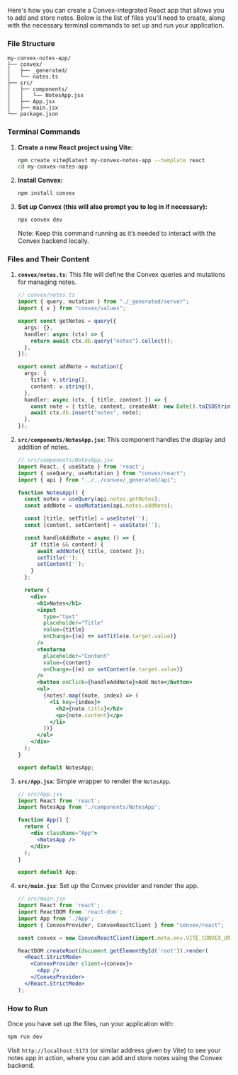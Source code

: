 Here's how you can create a Convex-integrated React app that allows you to add and store notes. Below is the list of files you'll need to create, along with the necessary terminal commands to set up and run your application.

### File Structure
```
my-convex-notes-app/
├── convex/
│   ├── _generated/
│   └── notes.ts
├── src/
│   ├── components/
│   │   └── NotesApp.jsx
│   ├── App.jsx
│   ├── main.jsx
└── package.json
```

### Terminal Commands

1. **Create a new React project using Vite:**
   ```sh
   npm create vite@latest my-convex-notes-app --template react
   cd my-convex-notes-app
   ```

2. **Install Convex:**
   ```sh
   npm install convex
   ```

3. **Set up Convex (this will also prompt you to log in if necessary):**
   ```sh
   npx convex dev
   ```
   Note: Keep this command running as it’s needed to interact with the Convex backend locally.

### Files and Their Content

1. **`convex/notes.ts`**: This file will define the Convex queries and mutations for managing notes.
   ```typescript
   // convex/notes.ts
   import { query, mutation } from "./_generated/server";
   import { v } from "convex/values";

   export const getNotes = query({
     args: {},
     handler: async (ctx) => {
       return await ctx.db.query("notes").collect();
     },
   });

   export const addNote = mutation({
     args: {
       title: v.string(),
       content: v.string(),
     },
     handler: async (ctx, { title, content }) => {
       const note = { title, content, createdAt: new Date().toISOString() };
       await ctx.db.insert("notes", note);
     },
   });
   ```

2. **`src/components/NotesApp.jsx`**: This component handles the display and addition of notes.
   ```jsx
   // src/components/NotesApp.jsx
   import React, { useState } from 'react';
   import { useQuery, useMutation } from "convex/react";
   import { api } from "../../convex/_generated/api";

   function NotesApp() {
     const notes = useQuery(api.notes.getNotes);
     const addNote = useMutation(api.notes.addNote);

     const [title, setTitle] = useState('');
     const [content, setContent] = useState('');

     const handleAddNote = async () => {
       if (title && content) {
         await addNote({ title, content });
         setTitle('');
         setContent('');
       }
     };

     return (
       <div>
         <h1>Notes</h1>
         <input
           type="text"
           placeholder="Title"
           value={title}
           onChange={(e) => setTitle(e.target.value)}
         />
         <textarea
           placeholder="Content"
           value={content}
           onChange={(e) => setContent(e.target.value)}
         />
         <button onClick={handleAddNote}>Add Note</button>
         <ul>
           {notes?.map((note, index) => (
             <li key={index}>
               <h2>{note.title}</h2>
               <p>{note.content}</p>
             </li>
           ))}
         </ul>
       </div>
     );
   }

   export default NotesApp;
   ```

3. **`src/App.jsx`**: Simple wrapper to render the `NotesApp`.
   ```jsx
   // src/App.jsx
   import React from 'react';
   import NotesApp from './components/NotesApp';

   function App() {
     return (
       <div className="App">
         <NotesApp />
       </div>
     );
   }

   export default App;
   ```

4. **`src/main.jsx`**: Set up the Convex provider and render the app.
   ```jsx
   // src/main.jsx
   import React from 'react';
   import ReactDOM from 'react-dom';
   import App from './App';
   import { ConvexProvider, ConvexReactClient } from "convex/react";

   const convex = new ConvexReactClient(import.meta.env.VITE_CONVEX_URL);

   ReactDOM.createRoot(document.getElementById('root')).render(
     <React.StrictMode>
       <ConvexProvider client={convex}>
         <App />
       </ConvexProvider>
     </React.StrictMode>
   );
   ```

### How to Run

Once you have set up the files, run your application with:

```sh
npm run dev
```

Visit `http://localhost:5173` (or similar address given by Vite) to see your notes app in action, where you can add and store notes using the Convex backend.
